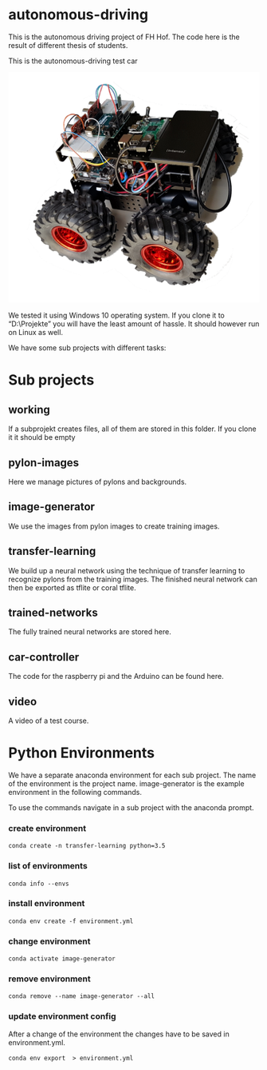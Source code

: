 # autonomous-driving


This is the autonomous driving project of FH Hof. The code here is the result of different thesis of students.

This is the autonomous-driving test car

![Car](car.png)

We tested it using Windows 10 operating system. If you clone it to “D:\Projekte” you will have the least amount of hassle. It should however run on Linux as well. 


We have some sub projects with different tasks:

# Sub projects

## working

If a subprojekt creates files, all of them are stored in this folder.
If you clone it it should be empty

## pylon-images

Here we manage pictures of pylons and backgrounds.

## image-generator

We use the images from pylon images to create training images.

## transfer-learning

We build up a neural network using the technique of transfer learning to recognize pylons from the training images. The finished neural network can then be exported as tflite or coral tflite.

## trained-networks

The fully trained neural networks are stored here.

## car-controller

The code for the raspberry pi and the Arduino can be found here.

## video

A video of a test course.

# Python Environments

We have a separate anaconda environment for each sub project. 
The name of the environment is the project name.
image-generator is the example environment in the following commands.

To use the commands navigate in a sub project with the anaconda prompt.

### create environment

```console
conda create -n transfer-learning python=3.5
```

### list of environments

```console
conda info --envs
```

### install environment

```console
conda env create -f environment.yml
```

### change environment

```console
conda activate image-generator
```

### remove environment

```console
conda remove --name image-generator --all
```

### update environment config

After a change of the environment the changes have to be saved in environment.yml.

```console
conda env export  > environment.yml
```
